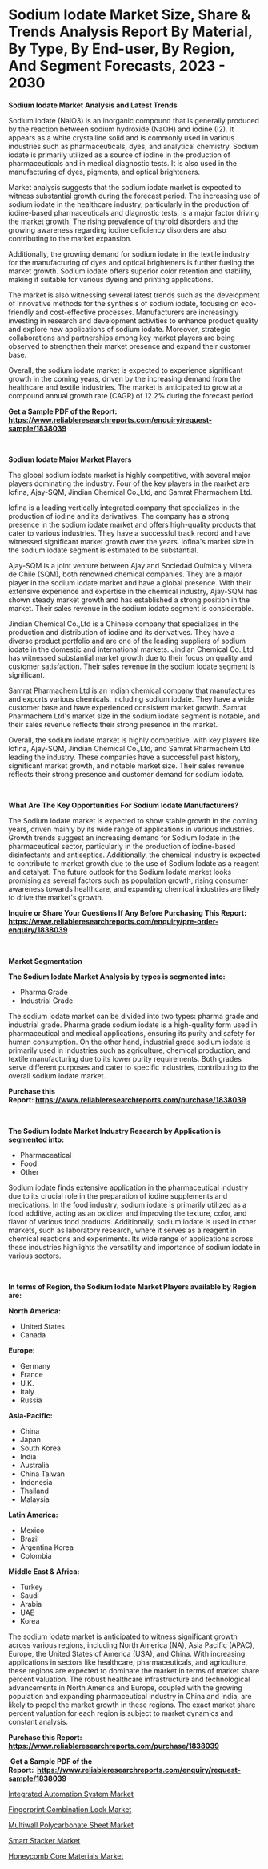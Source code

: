 <p><h1>Sodium Iodate Market Size, Share & Trends Analysis Report By Material, By Type, By End-user, By Region, And Segment Forecasts, 2023 - 2030</h1></p><p><strong>Sodium Iodate Market Analysis and Latest Trends</strong></p>
<p><p>Sodium iodate (NaIO3) is an inorganic compound that is generally produced by the reaction between sodium hydroxide (NaOH) and iodine (I2). It appears as a white crystalline solid and is commonly used in various industries such as pharmaceuticals, dyes, and analytical chemistry. Sodium iodate is primarily utilized as a source of iodine in the production of pharmaceuticals and in medical diagnostic tests. It is also used in the manufacturing of dyes, pigments, and optical brighteners.</p><p>Market analysis suggests that the sodium iodate market is expected to witness substantial growth during the forecast period. The increasing use of sodium iodate in the healthcare industry, particularly in the production of iodine-based pharmaceuticals and diagnostic tests, is a major factor driving the market growth. The rising prevalence of thyroid disorders and the growing awareness regarding iodine deficiency disorders are also contributing to the market expansion.</p><p>Additionally, the growing demand for sodium iodate in the textile industry for the manufacturing of dyes and optical brighteners is further fueling the market growth. Sodium iodate offers superior color retention and stability, making it suitable for various dyeing and printing applications.</p><p>The market is also witnessing several latest trends such as the development of innovative methods for the synthesis of sodium iodate, focusing on eco-friendly and cost-effective processes. Manufacturers are increasingly investing in research and development activities to enhance product quality and explore new applications of sodium iodate. Moreover, strategic collaborations and partnerships among key market players are being observed to strengthen their market presence and expand their customer base.</p><p>Overall, the sodium iodate market is expected to experience significant growth in the coming years, driven by the increasing demand from the healthcare and textile industries. The market is anticipated to grow at a compound annual growth rate (CAGR) of 12.2% during the forecast period.</p></p>
<p><strong>Get a Sample PDF of the Report:&nbsp; <a href="https://www.reliableresearchreports.com/enquiry/request-sample/1838039">https://www.reliableresearchreports.com/enquiry/request-sample/1838039</a></strong></p>
<p>&nbsp;</p>
<p><strong>Sodium Iodate Major Market Players</strong></p>
<p><p>The global sodium iodate market is highly competitive, with several major players dominating the industry. Four of the key players in the market are Iofina, Ajay-SQM, Jindian Chemical Co.,Ltd, and Samrat Pharmachem Ltd.</p><p>Iofina is a leading vertically integrated company that specializes in the production of iodine and its derivatives. The company has a strong presence in the sodium iodate market and offers high-quality products that cater to various industries. They have a successful track record and have witnessed significant market growth over the years. Iofina's market size in the sodium iodate segment is estimated to be substantial.</p><p>Ajay-SQM is a joint venture between Ajay and Sociedad Química y Minera de Chile (SQM), both renowned chemical companies. They are a major player in the sodium iodate market and have a global presence. With their extensive experience and expertise in the chemical industry, Ajay-SQM has shown steady market growth and has established a strong position in the market. Their sales revenue in the sodium iodate segment is considerable.</p><p>Jindian Chemical Co.,Ltd is a Chinese company that specializes in the production and distribution of iodine and its derivatives. They have a diverse product portfolio and are one of the leading suppliers of sodium iodate in the domestic and international markets. Jindian Chemical Co.,Ltd has witnessed substantial market growth due to their focus on quality and customer satisfaction. Their sales revenue in the sodium iodate segment is significant.</p><p>Samrat Pharmachem Ltd is an Indian chemical company that manufactures and exports various chemicals, including sodium iodate. They have a wide customer base and have experienced consistent market growth. Samrat Pharmachem Ltd's market size in the sodium iodate segment is notable, and their sales revenue reflects their strong presence in the market.</p><p>Overall, the sodium iodate market is highly competitive, with key players like Iofina, Ajay-SQM, Jindian Chemical Co.,Ltd, and Samrat Pharmachem Ltd leading the industry. These companies have a successful past history, significant market growth, and notable market size. Their sales revenue reflects their strong presence and customer demand for sodium iodate.</p></p>
<p>&nbsp;</p>
<p><strong>What Are The Key Opportunities For Sodium Iodate Manufacturers?</strong></p>
<p><p>The Sodium Iodate market is expected to show stable growth in the coming years, driven mainly by its wide range of applications in various industries. Growth trends suggest an increasing demand for Sodium Iodate in the pharmaceutical sector, particularly in the production of iodine-based disinfectants and antiseptics. Additionally, the chemical industry is expected to contribute to market growth due to the use of Sodium Iodate as a reagent and catalyst. The future outlook for the Sodium Iodate market looks promising as several factors such as population growth, rising consumer awareness towards healthcare, and expanding chemical industries are likely to drive the market's growth.</p></p>
<p><strong>Inquire or Share Your Questions If Any Before Purchasing This Report: <a href="https://www.reliableresearchreports.com/enquiry/pre-order-enquiry/1838039">https://www.reliableresearchreports.com/enquiry/pre-order-enquiry/1838039</a></strong></p>
<p>&nbsp;</p>
<p><strong>Market Segmentation</strong></p>
<p><strong>The Sodium Iodate Market Analysis by types is segmented into:</strong></p>
<p><ul><li>Pharma Grade</li><li>Industrial Grade</li></ul></p>
<p><p>The sodium iodate market can be divided into two types: pharma grade and industrial grade. Pharma grade sodium iodate is a high-quality form used in pharmaceutical and medical applications, ensuring its purity and safety for human consumption. On the other hand, industrial grade sodium iodate is primarily used in industries such as agriculture, chemical production, and textile manufacturing due to its lower purity requirements. Both grades serve different purposes and cater to specific industries, contributing to the overall sodium iodate market.</p></p>
<p><strong>Purchase this Report:&nbsp;<a href="https://www.reliableresearchreports.com/purchase/1838039">https://www.reliableresearchreports.com/purchase/1838039</a></strong></p>
<p>&nbsp;</p>
<p><strong>The Sodium Iodate Market Industry Research by Application is segmented into:</strong></p>
<p><ul><li>Pharmaceatical</li><li>Food</li><li>Other</li></ul></p>
<p><p>Sodium iodate finds extensive application in the pharmaceutical industry due to its crucial role in the preparation of iodine supplements and medications. In the food industry, sodium iodate is primarily utilized as a food additive, acting as an oxidizer and improving the texture, color, and flavor of various food products. Additionally, sodium iodate is used in other markets, such as laboratory research, where it serves as a reagent in chemical reactions and experiments. Its wide range of applications across these industries highlights the versatility and importance of sodium iodate in various sectors.</p></p>
<p>&nbsp;</p>
<p><strong>In terms of Region, the Sodium Iodate Market Players available by Region are:</strong></p>
<p>
    <p> <strong> North America: </strong>
        <ul>
            <li>United States</li>
            <li>Canada</li>
        </ul>
        </p> 
    <p> <strong> Europe: </strong>
        <ul>
            <li>Germany</li>
            <li>France</li>
            <li>U.K.</li>
            <li>Italy</li>
            <li>Russia</li>
        </ul>
        </p> 
    <p> <strong> Asia-Pacific: </strong>
        <ul>
            <li>China</li>
            <li>Japan</li>
            <li>South Korea</li>
            <li>India</li>
            <li>Australia</li>
            <li>China Taiwan</li>
            <li>Indonesia</li>
            <li>Thailand</li>
            <li>Malaysia</li>
        </ul>
        </p> 
    <p> <strong> Latin America: </strong>
        <ul>
            <li>Mexico</li>
            <li>Brazil</li>
            <li>Argentina Korea</li>
            <li>Colombia</li>
        </ul>
        </p> 
    <p> <strong> Middle East & Africa: </strong>
        <ul>
            <li>Turkey</li>
            <li>Saudi</li>
            <li>Arabia</li>
            <li>UAE</li>
            <li>Korea</li>
        </ul>
    </p>
    </p>
<p><p>The sodium iodate market is anticipated to witness significant growth across various regions, including North America (NA), Asia Pacific (APAC), Europe, the United States of America (USA), and China. With increasing applications in sectors like healthcare, pharmaceuticals, and agriculture, these regions are expected to dominate the market in terms of market share percent valuation. The robust healthcare infrastructure and technological advancements in North America and Europe, coupled with the growing population and expanding pharmaceutical industry in China and India, are likely to propel the market growth in these regions. The exact market share percent valuation for each region is subject to market dynamics and constant analysis.</p></p>
<p><strong>Purchase this Report: <a href="https://www.reliableresearchreports.com/purchase/1838039">https://www.reliableresearchreports.com/purchase/1838039</a></strong></p>
<p>&nbsp;<strong>Get a Sample PDF of the Report:&nbsp;&nbsp;<a href="https://www.reliableresearchreports.com/enquiry/request-sample/1838039">https://www.reliableresearchreports.com/enquiry/request-sample/1838039</a></strong></p>
<p><strong></strong></p>
<p><p><a href="https://medium.com/@orinsmitham1985/integrated-automation-system-market-outlook-industry-overview-and-forecast-2023-to-2030-cc64e1a38e68">Integrated Automation System Market</a></p><p><a href="https://medium.com/@beaugrant15/fingerprint-combination-lock-market-insights-into-market-cagr-market-trends-and-growth-65cf2db9eaa4">Fingerprint Combination Lock Market</a></p><p><a href="https://github.com/dzharov81/Market-Research-Report-List-1/blob/main/multiwall-polycarbonate-sheet-market.md">Multiwall Polycarbonate Sheet Market</a></p><p><a href="https://medium.com/@grayceyundt1913/smart-stacker-market-outlook-industry-overview-and-forecast-2023-to-2030-6307c9fd8f93">Smart Stacker Market</a></p><p><a href="https://github.com/scarol104/Market-Research-Report-List-1/blob/main/honeycomb-core-materials-market.md">Honeycomb Core Materials Market</a></p></p>